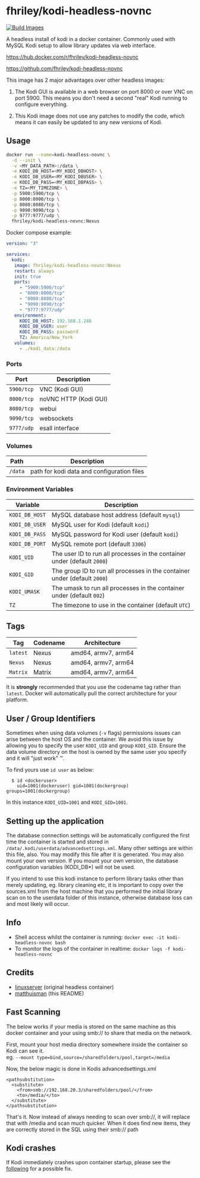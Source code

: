 # fhriley/kodi-headless-novnc

[![Build Images](https://github.com/fhriley/kodi-headless-novnc/actions/workflows/actions.yml/badge.svg?branch=master)](https://github.com/fhriley/kodi-headless-novnc/actions/workflows/actions.yml)

A headless install of kodi in a docker container.
Commonly used with MySQL Kodi setup to allow library updates via web interface.

https://hub.docker.com/r/fhriley/kodi-headless-novnc

https://github.com/fhriley/kodi-headless-novnc

This image has 2 major advantages over other headless images:

1. The Kodi GUI is available in a web browser on port 8000 or over VNC on port 5900. This means you don't need a
second "real" Kodi running to configure everything.

2. This Kodi image does not use any patches to modify the code, which means it can easily
be updated to any new versions of Kodi.

## Usage

```bash
docker run --name=kodi-headless-novnc \
  -d --init \
  -v <MY_DATA_PATH>:/data \
  -e KODI_DB_HOST=<MY_KODI_DBHOST> \
  -e KODI_DB_USER=<MY_KODI_DBUSER> \
  -e KODI_DB_PASS=<MY_KODI_DBPASS> \
  -e TZ=<MY_TIMEZONE> \
  -p 5900:5900/tcp \
  -p 8000:8000/tcp \
  -p 8080:8080/tcp \
  -p 9090:9090/tcp \
  -p 9777:9777/udp \
  fhriley/kodi-headless-novnc:Nexus
```

Docker compose example:

```yaml
version: "3"

services:
  kodi:
   image: fhriley/kodi-headless-novnc:Nexus
   restart: always
   init: true
   ports:
     - "5900:5900/tcp"
     - "8000:8000/tcp"
     - "8080:8080/tcp"
     - "9090:9090/tcp"
     - "9777:9777/udp"
   environment:
     KODI_DB_HOST: 192.168.1.246
     KODI_DB_USER: user
     KODI_DB_PASS: password
     TZ: America/New_York
   volumes:
     - ./kodi_data:/data
```

### Ports

| Port     | Description             |
|----------|-------------------------|
| `5900/tcp` | VNC (Kodi GUI)        |
| `8000/tcp` | noVNC HTTP (Kodi GUI) |
| `8080/tcp` | webui                 |
| `9090/tcp` | websockets            |
| `9777/udp` | esall interface       |

### Volumes

| Path    | Description                                |
|---------|--------------------------------------------|
| `/data` | path for kodi data and configuration files |

### Environment Variables

| Variable       | Description                                                               |
|----------------|---------------------------------------------------------------------------|
| `KODI_DB_HOST` | MySQL database host address (default `mysql`)                             |
| `KODI_DB_USER` | MySQL user for Kodi (default `kodi`)                                      |
| `KODI_DB_PASS` | MySQL password for Kodi user (default `kodi`)                             |
| `KODI_DB_PORT` | MySQL remote port (default `3306`)                                        |
| `KODI_UID`     | The user ID to run all processes in the container under (default `2000`)  |
| `KODI_GID`     | The group ID to run all processes in the container under (default `2000`) |
| `KODI_UMASK`   | The umask to run all processes in the container under (default `002`)     |
| `TZ`           | The timezone to use in the container (default `UTC`)                      |

## Tags

| Tag      | Codename | Architecture         |
|----------|----------|----------------------|
| `latest` | Nexus    | amd64, armv7, arm64  |
| `Nexus`  | Nexus    | amd64, armv7, arm64  |
| `Matrix` | Matrix   | amd64, armv7, arm64  |

It is **strongly** recommended that you use the codename tag rather than `latest`. Docker will automatically pull the correct architecture for your platform.

## User / Group Identifiers

Sometimes when using data volumes (`-v` flags) permissions issues can arise between the
host OS and the container. We avoid this issue by allowing you to specify the user `KODI_UID`
and group `KODI_GID`. Ensure the data volume directory on the host is owned by the same user
you specify and it will "just work" ™.

To find yours use `id user` as below:

```
  $ id <dockeruser>
    uid=1001(dockeruser) gid=1001(dockergroup) groups=1001(dockergroup)
```

In this instance `KODI_UID=1001` and `KODI_GID=1001`.

## Setting up the application

The database connection settings will be automatically configured the first time the container is
started and stored in `/data/.kodi/userdata/advancedsettings.xml`.
Many other settings are within this file, also. You may modify this file after it is generated.
You may also mount your own version. If you mount your own version, the database configuration variables (KODI_DB*)
will not be used.

If you intend to use this kodi instance to perform library tasks other than merely updating, eg.
library cleaning etc, it is important to copy over the sources.xml from the host machine that
you performed the initial library scan on to the userdata folder of this instance, otherwise
database loss can and most likely will occur.

## Info

* Shell access whilst the container is running: `docker exec -it kodi-headless-novnc bash`
* To monitor the logs of the container in realtime: `docker logs -f kodi-headless-novnc`

## Credits

+ [linuxserver](https://github.com/linuxserver/docker-kodi-headless/) (original headless container)
+ [matthuisman](https://github.com/matthuisman/docker-kodi-headless/) (this README)

## Fast Scanning

The below works if your media is stored on the same machine as this docker container and your using smb:// to share that media on the network.

First, mount your host media directory somewhere inside the container so Kodi can see it.  
eg. ```--mount type=bind,source=/sharedfolders/pool,target=/media```

Now, the below magic is done in Kodis advancedsettings.xml
```
<pathsubstitution>
  <substitute>
    <from>smb://192.168.20.3/sharedfolders/pool/</from>
    <to>/media/</to>
  </substitute>
</pathsubstitution>
```

That's it. 
Now instead of always needing to scan over smb://, it will replace that with /media and scan much quicker.
When it does find new items, they are correctly stored in the SQL using their smb:// path

## Kodi crashes

If Kodi immediately crashes upon container startup, please see the [following](https://docs.linuxserver.io/faq#libseccomp) for a possible fix.
